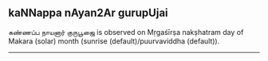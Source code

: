 ## kaNNappa nAyan2Ar gurupUjai
கண்ணப்ப நாயனார் குருபூஜை is observed on Mṛgaśīrṣa nakṣhatram day of Makara (solar) month (sunrise (default)/puurvaviddha (default)).



---
